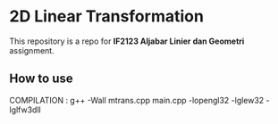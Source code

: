 # 2D Linear Transformation

This repository is a repo for **IF2123 Aljabar Linier dan Geometri** assignment.

## How to use
COMPILATION : g++ -Wall mtrans.cpp main.cpp -lopengl32 -lglew32 -lglfw3dll
